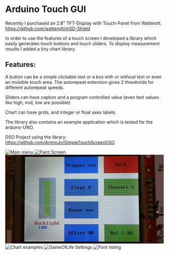 # Arduino Touch GUI

Recently I purchased an 2.8" TFT-Display with Touch-Panel from Watterott. https://github.com/watterott/mSD-Shield

In order to use the features of a touch screen I developed a library which easily generates touch buttons and touch sliders. To display measurement results I added a tiny chart library.

## Features:

A button can be a simple clickable text or a box with or without text or even an invisible touch area. The autorepeat extension gives 2 thresholds for different autorepeat speeds.

Sliders can have caption and a program controlled value (even text values like high, mid, low are possible)

Chart can have grids, and integer or float axes labels.

The library also contains an example application which is tested for the arduino-UNO.
 
DSO Project using the library: https://github.com/ArminJo/SimpleTouchScreenDSO
 

![Main menu](https://github.com/ArminJo/SimpleTouchScreenDSO/blob/master/img/MainMenu.jpg)
![Paint Screen](https://github.com/ArminJo/SimpleTouchScreenDSO/blob/master/img/Paint.jpg)
![Settings screen with sliders](https://github.com/ArminJo/SimpleTouchScreenDSO/blob/master/img/settings.jpg)
![Chart examples](https://github.com/ArminJo/SimpleTouchScreenDSO/blob/master/img/chart.jpg)
![GameOfLife Settings](https://github.com/ArminJo/SimpleTouchScreenDSO/blob/master/img/GameOfLifeSettings.jpg)
![Font listing](https://github.com/ArminJo/SimpleTouchScreenDSO/blob/master/img/font.jpg)

